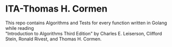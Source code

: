 # ITA-Thomas H. Cormen
This repo contains Algorithms and Tests
for every function written in Golang while reading  
"Introduction to Algorithms Third Edition"
by Charles E. Leiserson, Clifford Stein,
Ronald Rivest, and Thomas H. Cormen.

